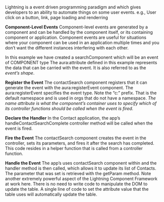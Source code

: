 Lightning is a event driven programming paradigm and which gives developers to an ability to automate things on some user events. e.g., User click on a button, link, page loading and renderring

**Component-Level Events**
Component-level events are generated by a component and can be handled by the component itself, or its containing component or application. Component events are useful for situations where your component can be used in an application multiple times and you don’t want the different instances interfering with each other.

In this example we have created a searchComponent which will be an event of COMPONENT type
The aura:attribute defined in this example represents the data that can be carried with the event. It is also referred to as the *event’s shape*.

**Register the Event**
The contactSearch component registers that it can generate the event with the aura:registerEvent component.
The aura:registerEvent specifies the event type. Note the “c:” prefix. That is the default namespace and is used in orgs that do not have a namespace. *The name attribute is what the component’s container uses to specify which of its controller functions should be called when the event is fired.*

**Declare the Handler**
In the Contact application, the app’s handleContactSearchComplete controller method will be called when the event is fired.

**Fire the Event**
The contactSearch component creates the event in the controller, sets its parameters, and fires it after the search has completed. This code resides in a helper function that is called from a controller function.

**Handle the Event**
The app’s uses contactSearch component within and the handler method is then called, which allows it to update its list of Contacts.
The parameter that was set is retrieved with the getParam method. Note another extremely powerful aspect of the Lightning Component Framework at work here. There is no need to write code to manipulate the DOM to update the table. A single line of code to set the attribute value that the table uses will automatically update the table.